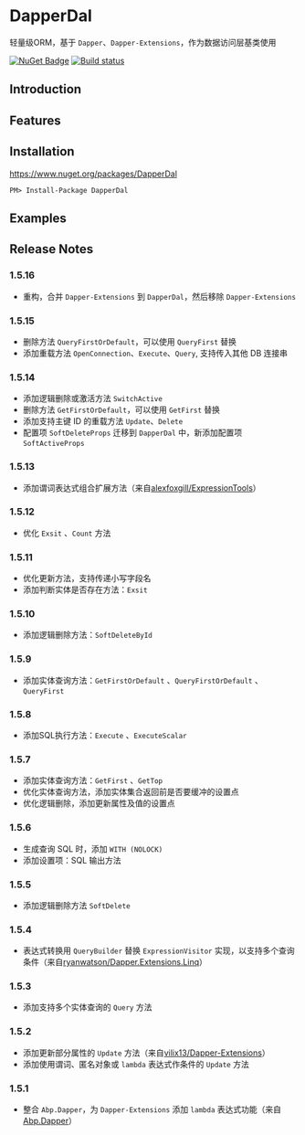 # DapperDal

轻量级ORM，基于 `Dapper`、`Dapper-Extensions`，作为数据访问层基类使用

[![NuGet Badge](https://buildstats.info/nuget/DapperDal)](https://www.nuget.org/packages/DapperDal/)
[![Build status](https://ci.appveyor.com/api/projects/status/rxogkxvhdthd4rf0?svg=true)](https://ci.appveyor.com/project/arbing/dapperdal)

Introduction
-------------

Features
-------------

Installation
-------------

https://www.nuget.org/packages/DapperDal

```
PM> Install-Package DapperDal
```

Examples
-------------

Release Notes
-------------
### 1.5.16
* 重构，合并 `Dapper-Extensions` 到 `DapperDal`，然后移除 `Dapper-Extensions`

### 1.5.15
* 删除方法 `QueryFirstOrDefault`，可以使用 `QueryFirst` 替换
* 添加重载方法 `OpenConnection`、`Execute`、`Query`, 支持传入其他 DB 连接串

### 1.5.14
* 添加逻辑删除或激活方法 `SwitchActive`
* 删除方法 `GetFirstOrDefault`，可以使用 `GetFirst` 替换
* 添加支持主键 ID 的重载方法 `Update`、`Delete`
* 配置项 `SoftDeleteProps` 迁移到 `DapperDal` 中，新添加配置项 `SoftActiveProps`

### 1.5.13
* 添加谓词表达式组合扩展方法（来自[alexfoxgill/ExpressionTools](https://github.com/alexfoxgill/ExpressionTools)）

### 1.5.12
* 优化 `Exsit` 、`Count` 方法

### 1.5.11
* 优化更新方法，支持传递小写字段名
* 添加判断实体是否存在方法：`Exsit` 

### 1.5.10
* 添加逻辑删除方法：`SoftDeleteById` 

### 1.5.9
* 添加实体查询方法：`GetFirstOrDefault` 、`QueryFirstOrDefault` 、`QueryFirst`

### 1.5.8
* 添加SQL执行方法：`Execute` 、`ExecuteScalar`

### 1.5.7
* 添加实体查询方法：`GetFirst` 、`GetTop`
* 优化实体查询方法，添加实体集合返回前是否要缓冲的设置点
* 优化逻辑删除，添加更新属性及值的设置点

### 1.5.6
* 生成查询 SQL 时，添加 `WITH (NOLOCK)`
* 添加设置项：SQL 输出方法

### 1.5.5
* 添加逻辑删除方法 `SoftDelete` 

### 1.5.4
* 表达式转换用 `QueryBuilder` 替换 `ExpressionVisitor` 实现，以支持多个查询条件（来自[ryanwatson/Dapper.Extensions.Linq](https://github.com/ryanwatson/Dapper.Extensions.Linq/blob/master/Dapper.Extensions.Linq/Builder/QueryBuilder.cs)）

### 1.5.3
* 添加支持多个实体查询的 `Query` 方法

### 1.5.2
* 添加更新部分属性的 `Update` 方法（来自[vilix13/Dapper-Extensions](https://github.com/vilix13/Dapper-Extensions)）
* 添加使用谓词、匿名对象或 `lambda` 表达式作条件的 `Update` 方法

### 1.5.1
* 整合 `Abp.Dapper`，为 `Dapper-Extensions` 添加 `lambda` 表达式功能（来自[Abp.Dapper](https://github.com/arbing/aspnetboilerplate/tree/master/src/Abp.Dapper)）

